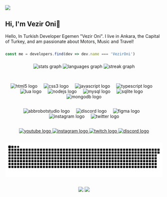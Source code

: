 <img src="https://i.imgur.com/cQtvreS.png">

###

<h2> Hi, I'm Vezir Oni👋</h2>

<p>Hello, In Turkish Developer Egemen "Vezir Oni". I live in Ankara, the Capital of Turkey, and am passionate about Motors, Music and Travel!</p>

###

```js
const me = developers.find(dev => dev.name === 'VezirOni')
```

###

<div align="center">
  <img src="https://github-readme-stats.vercel.app/api?username=vezironi&hide_title=false&hide_rank=false&show_icons=true&include_all_commits=true&count_private=true&disable_animations=false&theme=discord_old_blurple&locale=en&hide_border=false&order=1" height="150" alt="stats graph"  />
  <img src="https://github-readme-stats.vercel.app/api/top-langs?username=vezironi&locale=tr&hide_title=false&layout=compact&card_width=320&langs_count=6&theme=discord_old_blurple&hide_border=false&order=2" height="150" alt="languages graph"  />
  <img src="https://streak-stats.demolab.com?user=vezironi&locale=tr&mode=weekly&theme=discord_old_blurple&hide_border=false&border_radius=5&date_format=M j[, Y]&order=3" height="150" alt="streak graph"  />
</div>

<br/>

##

##

<div align="center">
  <img src="https://skillicons.dev/icons?i=html" height="40" alt="html5 logo"  />
  <img width="12" />
  <img src="https://skillicons.dev/icons?i=css" height="40" alt="css3 logo"  />
  <img width="12" />
  <img src="https://skillicons.dev/icons?i=js" height="40" alt="javascript logo"  />
  <img width="12" />
  <img src="https://skillicons.dev/icons?i=ts" height="40" alt="typescript logo"  />
  <img width="12" />
  <img src="https://skillicons.dev/icons?i=lua" height="40" alt="lua logo"  />
  <img width="12" />
  <img src="https://skillicons.dev/icons?i=nodejs" height="40" alt="nodejs logo"  />
  <img width="12" />
  <img src="https://skillicons.dev/icons?i=mysql" height="40" alt="mysql logo"  />
  <img width="12" />
  <img src="https://skillicons.dev/icons?i=sqlite" height="40" alt="sqlite logo"  />
  <img width="12" />
  <img src="https://skillicons.dev/icons?i=mongodb" height="40" alt="mongodb logo"  />
</div>

##

<div align="center">
  <img src="https://skillicons.dev/icons?i=bots" height="40" alt="abbrobotstudio logo"  />
  <img width="12" />
  <img src="https://skillicons.dev/icons?i=discord" height="40" alt="discord logo"  />
  <img width="12" />
  <img src="https://skillicons.dev/icons?i=figma" height="40" alt="figma logo"  />
  <img width="12" />
  <img src="https://skillicons.dev/icons?i=instagram" height="40" alt="instagram logo"  />
  <img width="12" />
  <img src="https://skillicons.dev/icons?i=twitter" height="40" alt="twitter logo"  />
</div>

##

<div align="center">
  <a href= "https://www.youtube.com/channel/UCgKXOSblNRpeNV0lwnhu_cw"> <img src="https://img.shields.io/static/v1?message=Youtube&logo=youtube&label=&color=FF0000&logoColor=white&labelColor=&style=for-the-badge" height="35" alt="youtube logo"  /> </a>
  <a href= "https://www.instagram.com/vezironi"> <img src="https://img.shields.io/static/v1?message=Instagram&logo=instagram&label=&color=E4405F&logoColor=white&labelColor=&style=for-the-badge" height="35" alt="instagram logo"  /> </a>
  <a href= "https://www.twitch.com/vezirdev"> <img src="https://img.shields.io/static/v1?message=Twitch&logo=twitch&label=&color=9146FF&logoColor=white&labelColor=&style=for-the-badge" height="35" alt="twitch logo"  /> </a>
  <a href= "https://discord.gg/2quUYsc8DE"> <img src="https://img.shields.io/static/v1?message=Discord&logo=discord&label=&color=7289DA&logoColor=white&labelColor=&style=for-the-badge" height="35" alt="discord logo"  /> </a>
</div>

##

<div align="center">
  <img src="https://github.com/VezirOni/vezironi/blob/main/snake.svg" alt="Snake animation"/>
</div>

##

<div align="center" dir="auto">
  <a href="https://luppufy.onrender.com/member/996488031932514394" title="Discord Account"><img src="https://luppufy.onrender.com/member/996488031932514394?border=ff0000&theme=000000" data-canonical-src="https://luppufy.onrender.com/member/996488031932514394" style="max-width: 100%;"></a>
  <a href="https://luppufy.onrender.com/member/971782474747244565" title="Discord Account"><img src="https://luppufy.onrender.com/member/971782474747244565?border=ff0000&theme=000000" data-canonical-src="https://luppufy.onrender.com/member/971782474747244565" style="max-width: 100%;"></a>
</div>

